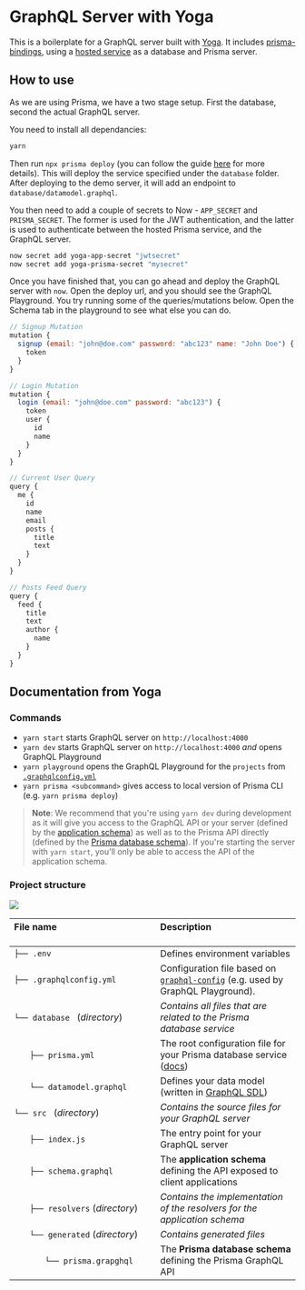 # GraphQL Server with Yoga

This is a boilerplate for a GraphQL server built with [Yoga](https://github.com/prisma/graphql-yoga). It includes [prisma-bindings](https://github.com/prisma/prisma), using a [hosted service](https://app.prisma.io) as a database and Prisma server.

## How to use

As we are using Prisma, we have a two stage setup. First the database, second the actual GraphQL server.

You need to install all dependancies:

```sh
yarn
```

Then run `npx prisma deploy` (you can follow the guide [here](https://www.prisma.io/docs/quickstart/) for more details). This will deploy the service specified under the `database` folder.
After deploying to the demo server, it will add an endpoint to `database/datamodel.graphql`.

You then need to add a couple of secrets to Now - `APP_SECRET` and `PRISMA_SECRET`. The former is used for the JWT authentication, and the latter is used to authenticate between the hosted Prisma service, and the GraphQL server.

```sh
now secret add yoga-app-secret "jwtsecret"
now secret add yoga-prisma-secret "mysecret"
```

Once you have finished that, you can go ahead and deploy the GraphQL server with `now`. Open the deploy url, and you should see the GraphQL Playground.
You try running some of the queries/mutations below. Open the Schema tab in the playground to see what else you can do.

```javascript
// Signup Mutation
mutation {
  signup (email: "john@doe.com" password: "abc123" name: "John Doe") {
    token
  }
}

// Login Mutation
mutation {
  login (email: "john@doe.com" password: "abc123") {
    token
    user {
      id
      name
    }
  }
}

// Current User Query
query {
  me {
    id
    name
    email
    posts {
      title
      text
    }
  }
}

// Posts Feed Query
query {
  feed {
    title
    text
    author {
      name
    }
  }
}
```

## Documentation from Yoga

### Commands

* `yarn start` starts GraphQL server on `http://localhost:4000`
* `yarn dev` starts GraphQL server on `http://localhost:4000` _and_ opens GraphQL Playground
* `yarn playground` opens the GraphQL Playground for the `projects` from [`.graphqlconfig.yml`](./.graphqlconfig.yml)
* `yarn prisma <subcommand>` gives access to local version of Prisma CLI (e.g. `yarn prisma deploy`)

> **Note**: We recommend that you're using `yarn dev` during development as it will give you access to the GraphQL API or your server (defined by the [application schema](./src/schema.graphql)) as well as to the Prisma API directly (defined by the [Prisma database schema](./generated/prisma.graphql)). If you're starting the server with `yarn start`, you'll only be able to access the API of the application schema.

### Project structure

![](https://imgur.com/95faUsa.png)

| File name 　　　　　　　　　　　　　　| Description 　　　　　　　　<br><br>|
| :--  | :--         |
| `├── .env` | Defines environment variables |
| `├── .graphqlconfig.yml` | Configuration file based on [`graphql-config`](https://github.com/prisma/graphql-config) (e.g. used by GraphQL Playground).|
| `└── database ` (_directory_) | _Contains all files that are related to the Prisma database service_ |\
| `　　├── prisma.yml` | The root configuration file for your Prisma database service ([docs](https://www.prismagraphql.com/docs/reference/prisma.yml/overview-and-example-foatho8aip)) |
| `　　└── datamodel.graphql` | Defines your data model (written in [GraphQL SDL](https://blog.graph.cool/graphql-sdl-schema-definition-language-6755bcb9ce51)) |
| `└── src ` (_directory_) | _Contains the source files for your GraphQL server_ |
| `　　├── index.js` | The entry point for your GraphQL server |
| `　　├── schema.graphql` | The **application schema** defining the API exposed to client applications  |
| `　　├── resolvers` (_directory_) | _Contains the implementation of the resolvers for the application schema_ |
| `　　└── generated` (_directory_) | _Contains generated files_ |
| `　　　　└── prisma.grapghql` | The **Prisma database schema** defining the Prisma GraphQL API  |
